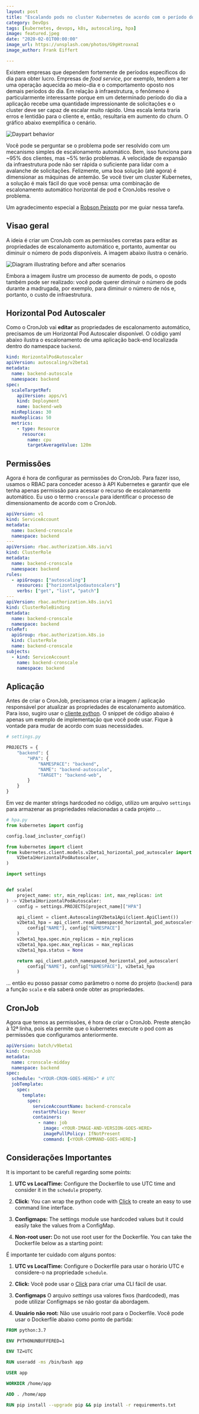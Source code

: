 ```yaml
---
layout: post
title: "Escalando pods no cluster Kubernetes de acordo com o período do dia"
category: DevOps
tags: [kubernetes, devops, k8s, autoscaling, hpa]
image: featured.jpeg
date: "2020-02-01T00:00:00"
image_url: https://unsplash.com/photos/G9gHtroxnaI
image_author: Frank Eiffert

---
```


Existem empresas que dependem fortemente de períodos específicos do dia para obter lucro. Empresas de _food service_, por exemplo, tendem a ter uma operação aquecida ao meio-dia e o comportamento oposto nos demais períodos do dia. Em relação à infraestrutura, o fenômeno é particularmente interessante porque em um determinado período do dia a aplicação recebe uma quantidade impressionante de solicitações e o cluster deve ser capaz de escalar muito rápido. Uma escala lenta traria erros e lentidão para o cliente e, então, resultaria em aumento do churn. O gráfico abaixo exemplifica o cenário.

![Daypart behavior](./daypart_behavior_chart.png "Daypart behavior")

Você pode se perguntar se o problema pode ser resolvido com um mecanismo simples de escalonamento automático. Bem, isso funciona para ~95% dos clientes, mas ~5% terão problemas. A velocidade de expansão da infraestrutura pode não ser rápida o suficiente para lidar com a avalanche de solicitações. Felizmente, uma boa solução (até agora) é dimensionar as máquinas de antemão. Se você tiver um cluster Kubernetes, a solução é mais fácil do que você pensa: uma combinação de escalonamento automático horizontal de pod e CronJobs resolve o problema.

Um agradecimento especial a [Robson Peixoto](https://www.linkedin.com/in/robsonpeixoto/) por me guiar nessa tarefa.

## Visao geral

A ideia é criar um CronJob com as permissões corretas para editar as propriedades de escalonamento automático e, portanto, aumentar ou diminuir o número de pods disponíveis. A imagem abaixo ilustra o cenário.

![Diagram illustrating before and after scenarios](./before_after_cronscale.png "Diagram illustrating before and after scenarios")

Embora a imagem ilustre um processo de aumento de pods, o oposto também pode ser realizado: você pode querer diminuir o número de pods durante a madrugada, por exemplo, para diminuir o número de nós e, portanto, o custo de infraestrutura.

## Horizontal Pod Autoscaler

Como o CronJob vai **editar** as propriedades de escalonamento automático, precisamos de um Horizontal Pod Autoscaler disponível. O código yaml abaixo ilustra o escalonamento de uma aplicação back-end localizada dentro do namespace `backend`.

```yaml
kind: HorizontalPodAutoscaler
apiVersion: autoscaling/v2beta1
metadata:
  name: backend-autoscale
  namespace: backend
spec:
  scaleTargetRef:
    apiVersion: apps/v1
    kind: Deployment
    name: backend-web
  minReplicas: 30
  maxReplicas: 50
  metrics:
    - type: Resource
      resource:
        name: cpu
        targetAverageValue: 120m
```

## Permissões

Agora é hora de configurar as permissões do CronJob. Para fazer isso, usamos o RBAC para conceder acesso à API Kubernetes e garantir que ele tenha apenas permissão para acessar o recurso de escalonamento automático. Eu uso o termo `cronscale` para identificar o processo de dimensionamento de acordo com o CronJob.

```yaml
apiVersion: v1
kind: ServiceAccount
metadata:
  name: backend-cronscale
  namespace: backend
---
apiVersion: rbac.authorization.k8s.io/v1
kind: ClusterRole
metadata:
  name: backend-cronscale
  namespace: backend
rules:
  - apiGroups: ["autoscaling"]
    resources: ["horizontalpodautoscalers"]
    verbs: ["get", "list", "patch"]
---
apiVersion: rbac.authorization.k8s.io/v1
kind: ClusterRoleBinding
metadata:
  name: backend-cronscale
  namespace: backend
roleRef:
  apiGroup: rbac.authorization.k8s.io
  kind: ClusterRole
  name: backend-cronscale
subjects:
  - kind: ServiceAccount
    name: backend-cronscale
    namespace: backend
```

## Aplicação

Antes de criar o CronJob, precisamos criar a imagem / aplicação responsável por atualizar as propriedades de escalonamento automático. Para isso, sugiro usar o [cliente python](https://github.com/kubernetes-client/python). O snippet de código abaixo é apenas um exemplo de implementação que você pode usar. Fique à vontade para mudar de acordo com suas necessidades.

```python
# settings.py

PROJECTS = {
    "backend": {
        "HPA": {
            "NAMESPACE": "backend",
            "NAME": "backend-autoscale",
            "TARGET": "backend-web",
        }
    }
}
```

Em vez de manter strings hardcoded no código, utilizo um arquivo `settings` para armazenar as propriedades relacionadas a cada projeto ...

```python
# hpa.py
from kubernetes import config

config.load_incluster_config()

from kubernetes import client
from kubernetes.client.models.v2beta1_horizontal_pod_autoscaler import (
    V2beta1HorizontalPodAutoscaler,
)

import settings


def scale(
    project_name: str, min_replicas: int, max_replicas: int
) -> V2beta1HorizontalPodAutoscaler:
    config = settings.PROJECTS[project_name]["HPA"]

    api_client = client.AutoscalingV2beta1Api(client.ApiClient())
    v2beta1_hpa = api_client.read_namespaced_horizontal_pod_autoscaler(
        config["NAME"], config["NAMESPACE"]
    )
    v2beta1_hpa.spec.min_replicas = min_replicas
    v2beta1_hpa.spec.max_replicas = max_replicas
    v2beta1_hpa.status = None

    return api_client.patch_namespaced_horizontal_pod_autoscaler(
        config["NAME"], config["NAMESPACE"], v2beta1_hpa
    )
```

... então eu posso passar como parâmetro o nome do projeto (`backend`) para a função `scale` e ela saberá onde obter as propriedades.

## CronJob

Agora que temos as permissões, é hora de criar o CronJob. Preste atenção à 12ª linha, pois ela permite que o kubernetes execute o pod com as permissões que configuramos anteriormente.

```yaml
apiVersion: batch/v9beta1
kind: CronJob
metadata:
  name: cronscale-midday
  namespace: backend
spec:
  schedule: "<YOUR-CRON-GOES-HERE>" # UTC
  jobTemplate:
    spec:
      template:
        spec:
          serviceAccountName: backend-cronscale
          restartPolicy: Never
          containers:
            - name: job
              image: <YOUR-IMAGE-AND-VERSION-GOES-HERE>
              imagePullPolicy: IfNotPresent
              command: [<YOUR-COMMAND-GOES-HERE>]
```

## Considerações Importantes

It is important to be carefull regarding some points:

1. **UTC vs LocalTime:** Configure the Dockerfile to use UTC time and consider it in the `schedule` property.

2. **Click:** You can wrap the python code with [Click](https://click.palletsprojects.com/en/7.x/) to create an easy to use command line interface.

3. **Configmaps:** The settings module use hardcoded values but it could easily take the values from a ConfigMap.

4. **Non-root user:** Do not use root user for the Dockerfile. You can take the Dockerfile below as a starting point:

É importante ter cuidado com alguns pontos:

1. **UTC vs LocalTime:** Configure o Dockerfile para usar o horário UTC e considere-o na propriedade `schedule`.

2. **Click:** Você pode usar o [Click](https://click.palletsprojects.com/en/7.x/) para criar uma CLI fácil de usar.

3. **Configmaps** O arquivo _settings_ usa valores fixos (hardcoded), mas pode utilizar Configmaps se não gostar da abordagem.

4. **Usuário não root:** Não use usuário root para o Dockerfile. Você pode usar o Dockerfile abaixo como ponto de partida:

```dockerfile
FROM python:3.7

ENV PYTHONUNBUFFERED=1

ENV TZ=UTC

RUN useradd -ms /bin/bash app

USER app

WORKDIR /home/app

ADD . /home/app

RUN pip install --upgrade pip && pip install -r requirements.txt
```
